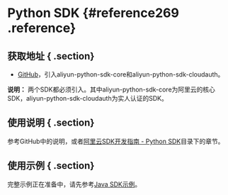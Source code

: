 # Python SDK {#reference269 .reference}

## 获取地址 { .section}

-   [GitHub](https://github.com/aliyun/aliyun-openapi-python-sdk)，引入aliyun-python-sdk-core和aliyun-python-sdk-cloudauth。

**说明：** 两个SDK都必须引入。其中aliyun-python-sdk-core为阿里云的核心SDK，aliyun-python-sdk-cloudauth为实人认证的SDK。

## 使用说明 { .section}

参考GitHub中的说明，或者[阿里云SDK开发指南 - Python SDK](https://help.aliyun.com/document_detail/53090.html)目录下的章节。

## 使用示例 { .section}

完整示例正在准备中，请先参考[Java SDK示例](https://help.aliyun.com/document_detail/64074.html)。

